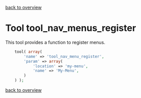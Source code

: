 [back to overview](../../README.markdown#tools)

Tool tool_nav_menus_register
===============================

This tool provides a function to register menus.

````php
	tool( array(
		'name' => 'tool_nav_menu_register',
		'param' => array(
			'location' => 'my-menu',
			'name' => 'My-Menu',
		)
	) );
````

[back to overview](../../README.markdown#tools)
